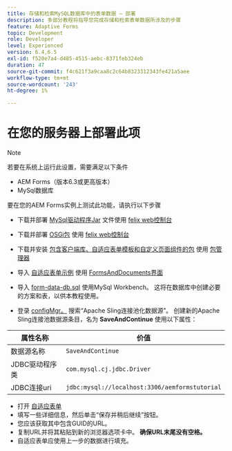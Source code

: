 ```yaml
---
title: 存储和检索MySQL数据库中的表单数据 — 部署
description: 多部分教程将指导您完成存储和检索表单数据所涉及的步骤
feature: Adaptive Forms
topic: Development
role: Developer
level: Experienced
version: 6.4,6.5
exl-id: f520e7a4-d485-4515-aebc-8371feb324eb
duration: 47
source-git-commit: f4c621f3a9caa8c2c64b8323312343fe421a5aee
workflow-type: tm+mt
source-wordcount: '243'
ht-degree: 1%

---
```


# 在您的服务器上部署此项

>[!NOTE]
>
>若要在系统上运行此设置，需要满足以下条件
>
>* AEM Forms（版本6.3或更高版本）
>* MySql数据库

要在您的AEM Forms实例上测试此功能，请执行以下步骤

* 下载并部署 [MySql驱动程序Jar](assets/mysqldriver.jar) 文件使用 [felix web控制台](http://localhost:4502/system/console/bundles)
* 下载并部署 [OSGi包](assets/SaveAndContinue.SaveAndContinue.core-1.0-SNAPSHOT.jar) 使用 [felix web控制台](http://localhost:4502/system/console/bundles)
* 下载并安装 [包含客户端库、自适应表单模板和自定义页面组件的包](assets/store-and-fetch-af-with-data.zip) 使用 [包管理器](http://localhost:4502/crx/packmgr/index.jsp)
* 导入 [自适应表单示例](assets/sample-adaptive-form.zip) 使用 [FormsAndDocuments界面](http://localhost:4502/aem/forms.html/content/dam/formsanddocuments)

* 导入 [form-data-db.sql](assets/form-data-db.sql) 使用MySql Workbench。 这将在数据库中创建必要的方案和表，以供本教程使用。
* 登录 [configMgr。](http://localhost:4502/system/console/configMgr) 搜索“Apache Sling连接池化数据源”。 创建新的Apache Sling连接池数据源条目，名为 **SaveAndContinue** 使用以下属性：

| 属性名称 | 价值 |
| ------------------------|---------------------------------------|
| 数据源名称 | `SaveAndContinue` |
| JDBC驱动程序类 | `com.mysql.cj.jdbc.Driver` |
| JDBC连接uri | `jdbc:mysql://localhost:3306/aemformstutorial` |

* 打开 [自适应表单](http://localhost:4502/content/dam/formsanddocuments/demostoreandretrieveformdata/jcr:content?wcmmode=disabled)
* 填写一些详细信息，然后单击“保存并稍后继续”按钮。
* 您应该获取其中包含GUID的URL。
* 复制URL并将其粘贴到新的浏览器选项卡中。 **确保URL末尾没有空格。**
* 自适应表单应使用上一步的数据进行填充。
